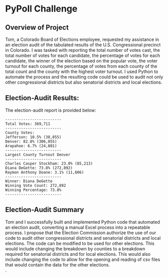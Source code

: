 # PyPoll Challenge

## Overview of Project

Tom, a Colorado Board of Elections employee, requested my assistance in an election audit of the 
tabulated results of the U.S. Congressional precinct in Colorado. I was tasked with reporting the total 
number of votes cast, the total number of votes for each candidate, the percentage of votes for each 
candidate, the winner of the election based on the popular vote, the voter turnout for each county, the 
percentage of votes from each county of the total count and the county with the highest voter turnout. I 
used Python to automate the process and the resulting code could be used to audit not only other 
congressional districts but also senatorial districts and local elections. </p>

## Election-Audit Results:
The election-audit report is provided below:

	-------------------------
	Total Votes: 369,711
	-------------------------
	County Votes:
	Jefferson: 10.5% (38,855)
	Denver: 82.8% (306,055)
	Arapahoe: 6.7% (24,801)
	-------------------------
	Largest County Turnout Denver
	-------------------------
	Charles Casper Stockham: 23.0% (85,213)
	Diana DeGette: 73.8% (272,892)
	Raymon Anthony Doane: 3.1% (11,606)
	-------------------------
	Winner: Diana DeGette
	Winning Vote Count: 272,892
	Winning Percentage: 73.8%
	-------------------------

## Election-Audit Summary
Tom and I successfully built and implemented Python code that automated an election audit, converting 
a manual Excel process into a repeatable process. I propose that the Election Commission authorize the 
use of our code to audit other congressional districts and senatorial districts and local elections. The 
code can be modified to be used for other elections. This would include changing the breakdown by 
counties to a breakdown required for senatorial districts and for local elections. This would also include 
changing the code to allow for the opening and reading of csv files that would contain the data for the 
other elections.   
.</p>

